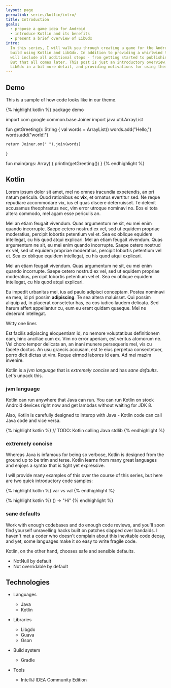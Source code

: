 ```yaml
---
layout: page
permalink: series/kotlin/intro/
title: Introduction
goals:
  - propose a game idea for Android
  - introduce Kotlin and its benefits
  - present a brief overview of LibGdx
intro:
  In this series, I will walk you through creating a game for the Android platform, which we'll
  build using Kotlin and LibGdx. In addition to providing a whirlwind tour of those technologies, I
  will include all additional steps - from getting started to publishing the app.<p><p>
  But that all comes later. This post is just an introductory overview, explaining Kotlin and
  LibGdx in a bit more detail, and providing motivations for using them.
---
```


## Demo

This is a sample of how code looks like in our theme.

{% highlight kotlin %}
package demo

import com.google.common.base.Joiner
import java.util.ArrayList

fun getGreeting(): String {
    val words = ArrayList<String>()
    words.add("Hello,")
    words.add("world!")

    return Joiner.on(" ").join(words)
}

fun main(args: Array<String>) {
    println(getGreeting())
}
{% endhighlight %}

## Kotlin

Lorem ipsum dolor sit amet, mel no omnes iracundia expetendis, an pri natum pericula. Quod rationibus ex <b><span name="reallylong">vix</span></b>, et ornatus evertitur sed. Ne reque repudiare accommodare vix, ius et quas discere deterruisset. Te delenit accusamus theophrastus nec, vim error utroque nominavi no. Eos ei tota altera commodo, mel agam esse periculis an.
<aside name="reallylong">
Mel an etiam feugait vivendum. Quas argumentum ne sit, eu mei enim quando incorrupte. Saepe cetero nostrud ex vel, sed ut equidem propriae moderatius, percipit lobortis petentium vel et. Sea ex oblique equidem intellegat, cu his quod atqui explicari. Mel an etiam feugait vivendum. Quas argumentum ne sit, eu mei enim quando incorrupte. Saepe cetero nostrud ex vel, sed ut equidem propriae moderatius, percipit lobortis petentium vel et. Sea ex oblique equidem intellegat, cu his quod atqui explicari.
</aside>

Mel an etiam feugait vivendum. Quas argumentum ne sit, eu mei enim quando incorrupte. Saepe cetero nostrud ex vel, sed ut equidem propriae moderatius, percipit lobortis petentium vel et. Sea ex oblique equidem intellegat, cu his quod atqui explicari.

Eu impedit urbanitas mei, ius ad paulo adipisci conceptam. Postea nominavi ea mea, id pri possim <b><span name="nameexample">adipiscing</span></b>. Te sea altera maluisset. Qui possim aliquip ad, in placerat consetetur has, ea eos iudico laudem delicata. Sed harum affert appellantur cu, eum eu erant quidam quaeque. Mei ne deserunt intellegat.
<aside name="nameexample">
  Witty one liner.
</aside>

Est facilis adipiscing eloquentiam id, no nemore voluptatibus definitionem eam, hinc ancillae cum ex. Vim no error aperiam, est veritus atomorum ne. Vel choro tempor delicata an, an inani munere persequeris mel, vis cu facete doctus. An usu graecis accusam, est te eius perpetua consectetuer, porro dicit dictas ut vim. Reque eirmod labores id eam. Ad mei mazim invenire.

Kotlin is a *jvm language* that is *extremely concise* and has *sane defaults*. Let's unpack this.

### jvm language
Kotlin can run anywhere that Java can run. You can run Kotlin on stock Android devices right now and get lambdas without waiting for JDK 8.

Also, Kotlin is carefully designed to interop with Java - Kotlin code can call Java code and vice versa.

{% highlight kotlin %}
// TODO: Kotlin calling Java stdlib
{% endhighlight %}

### extremely concise
Whereas Java is infamous for being so verbose, Kotlin is designed from the ground up to be trim and terse. Kotlin learns from many great languages and enjoys a syntax that is tight yet expressive.

I will provide many examples of this over the course of this series, but here are two quick introductory code samples:

{% highlight kotlin %}
var vs val
{% endhighlight %}

{% highlight kotlin %}
() -> "Hi"
{% endhighlight %}


### sane defaults
Work with enough codebases and do enough code reviews, and you'll soon find yourself unravelling hacks built on patches slapped over bandaids. I haven't met a coder who doesn't complain about this inevitable code decay, and yet, some languages make it so easy to write fragile code.

Kotlin, on the other hand, chooses safe and sensible defaults.

* NotNull by default
* Not overridable by default

## Technologies

* Languages
  * Java
  * Kotlin

* Libraries
  * Libgdx
  * Guava
  * Gson

* Build system
  * Gradle

* Tools
  * IntelliJ IDEA Community Edition
